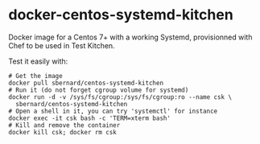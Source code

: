 docker-centos-systemd-kitchen
=============================

Docker image for a Centos 7+ with a working Systemd, provisionned with Chef
to be used in Test Kitchen.

Test it easily with:

    # Get the image
    docker pull sbernard/centos-systemd-kitchen
    # Run it (do not forget cgroup volume for systemd)
    docker run -d -v /sys/fs/cgroup:/sys/fs/cgroup:ro --name csk \
      sbernard/centos-systemd-kitchen
    # Open a shell in it, you can try 'systemctl' for instance
    docker exec -it csk bash -c 'TERM=xterm bash'
    # Kill and remove the container
    docker kill csk; docker rm csk
